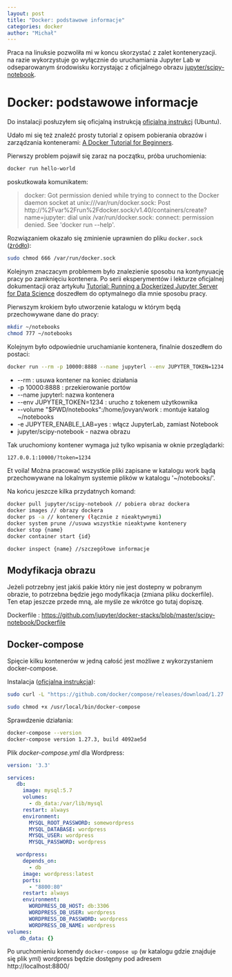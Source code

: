 ```yaml
---
layout: post
title: "Docker: podstawowe informacje"
categories: docker
author: "Michał"
---
```



Praca na linuksie pozwoliła mi w koncu skorzystać z zalet konteneryzacji. na razie wykorzystuje go wyłącznie do uruchamiania Jupyter Lab w odseparowanym środowisku korzystając z oficjalnego obrazu [jupyter/scipy-notebook](https://hub.docker.com/r/jupyter/scipy-notebook). 

# Docker: podstawowe informacje

Do instalacji posłuzyłem się oficjalną instrukcją [oficjalną instrukcj](https://docs.docker.com/engine/install/ubuntu/) (Ubuntu).

Udało mi się też znaleźć prosty tutorial z opisem pobierania obrazów i zarządzania kontenerami: [A Docker Tutorial for Beginners](https://docker-curriculum.com/). 

Pierwszy problem pojawił się zaraz na początku, próba uruchomienia:
```bash
docker run hello-world
```

poskutkowała komunikatem:
> docker: Got permission denied while trying to connect to the Docker daemon socket at unix:///var/run/docker.sock: Post http://%2Fvar%2Frun%2Fdocker.sock/v1.40/containers/create?name=jupyter: dial unix /var/run/docker.sock: connect: permission denied.
See 'docker run --help'.

Rozwiązaniem okazało się zminienie uprawnien do pliku `docker.sock` ([żródło](https://www.digitalocean.com/community/questions/how-to-fix-docker-got-permission-denied-while-trying-to-connect-to-the-docker-daemon-socket)):

```bash
sudo chmod 666 /var/run/docker.sock
```

Kolejnym znaczacym problemem było znalezienie sposobu na kontynyuację pracy po zamknięciu kontenera. Po serii eksperymentów i lekturze oficjalnej dokumentacji oraz artykułu [Tutorial: Running a Dockerized Jupyter Server for Data Science](https://www.dataquest.io/blog/docker-data-science/) doszedłem do optymalnego dla mnie sposobu pracy. 

Pierwszym krokiem było utworzenie katalogu w  którym będą przechowywane dane do pracy: 
```bash
mkdir ~/notebooks
chmod 777 ~/notebooks
```
Kolejnym było odpowiednie uruchamianie kontenera, finalnie doszedłem do postaci:

```bash
docker run --rm -p 10000:8888 --name jupyterl --env JUPYTER_TOKEN=1234 --volume "$PWD/notebooks":/home/jovyan/work -e JUPYTER_ENABLE_LAB=yes jupyter/scipy-notebook
```

* --rm : usuwa kontener na koniec działania
* -p 10000:8888 : przekierowanie portów
* --name jupyterl: nazwa kontenera
* --env JUPYTER_TOKEN=1234 : urucho z tokenem użytkownika
* --volume "$PWD/notebooks":/home/jovyan/work : montuje katalog ~/notebooks
* -e JUPYTER_ENABLE_LAB=yes : włącz JupyterLab, zamiast Notebook
* jupyter/scipy-notebook - nazwa obrazu

Tak uruchomiony kontener wymaga już tylko wpisania w oknie przeglądarki:

```bash
127.0.0.1:10000/?token=1234
```

Et voila! Można pracować wszystkie pliki zapisane w katalogu work bądą przechowywane na lokalnym systemie plików w katalogu '~/notebooks/'.

Na końcu jeszcze kilka przydatnych komand:

```bash
docker pull jupyter/scipy-notebook // pobiera obraz dockera
docker images // obrazy dockera
docker ps -a // kontenery (łącznie z nieaktywnymi)
docker system prune //usuwa wszystkie nieaktywne kontenery
docker stop {name}
docker container start {id}

docker inspect {name} //szczegółowe informacje

```

## Modyfikacja obrazu

Jeżeli potrzebny jest jakiś pakie który nie jest dostepny w pobranym obrazie, to potrzebna będzie jego modyfikacja (zmiana pliku dockerfile). Ten etap jeszcze przede mną, ale myśle ze wkrótce go tutaj dopiszę.


Dockerfile : https://github.com/jupyter/docker-stacks/blob/master/scipy-notebook/Dockerfile


## Docker-compose

Spięcie kilku kontenerów w jedną całość jest możliwe z wykorzystaniem docker-compose.

Instalacja ([oficjalna instrukcja](https://docs.docker.com/compose/install/)):
```bash
sudo curl -L "https://github.com/docker/compose/releases/download/1.27.3/docker-compose-$(uname -s)-$(uname -m)" -o /usr/local/bin/docker-compose

sudo chmod +x /usr/local/bin/docker-compose
```

Sprawdzenie działania:
```bash
docker-compose --version
docker-compose version 1.27.3, build 4092ae5d
```

Plik *docker-compose.yml* dla Wordpress:

```yml
version: '3.3'

services:
   db:
     image: mysql:5.7
     volumes:
       - db_data:/var/lib/mysql
     restart: always
     environment:
       MYSQL_ROOT_PASSWORD: somewordpress
       MYSQL_DATABASE: wordpress
       MYSQL_USER: wordpress
       MYSQL_PASSWORD: wordpress

   wordpress:
     depends_on:
       - db
     image: wordpress:latest
     ports:
       - "8800:80"
     restart: always
     environment:
       WORDPRESS_DB_HOST: db:3306
       WORDPRESS_DB_USER: wordpress
       WORDPRESS_DB_PASSWORD: wordpress
       WORDPRESS_DB_NAME: wordpress
volumes:
    db_data: {}
```


Po uruchomieniu komendy `docker-compose up` (w katalogu gdzie znajduje się plik yml) wordpress będzie dostępny pod adresem http://localhost:8800/
